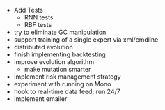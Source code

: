 - Add Tests
  - RNN tests
  - RBF tests
- try to eliminate GC manipulation
- support training of a single expert via xml/cmdline
- distributed evolution
- finish implementing backtesting
- improve evolution algorithm
  - make mutation smarter
- implement risk management strategy
- experiment with running on Mono
- hook to real-time data feed; run 24/7
- implement emailer